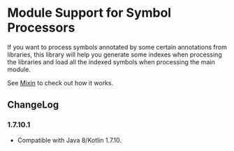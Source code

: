 # Module Support for Symbol Processors

If you want to process symbols annotated by some certain annotations from libraries, this library will help you generate some indexes when processing the libraries and load all the indexed symbols when processing the main module.

See [Mixin](https://github.com/bennyhuo/Mixin) to check out how it works.

## ChangeLog

### 1.7.10.1

* Compatible with Java 8/Kotlin 1.7.10.
